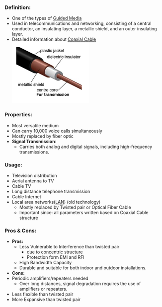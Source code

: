 ### Definition:
- One of the types of [Guided Media](Guided%20Media.md)
- Used in telecommunications and networking, consisting of a central conductor, an insulating layer, a metallic shield, and an outer insulating layer.
- Detailed information about [Coaxial Cable](https://www.geeksforgeeks.org/what-is-coaxial-cable/?ref=lbp)
![CoaxialCable](../../Attachments/CoaxialCable.png)
### Properties:
- Most versatile medium
- Can carry 10,000 voice calls simultaneously
- Mostly replaced by fiber optic
- **Signal Transmission**:
	- Carries both analog and digital signals, including high-frequency transmissions.
### Usage:
- Television distribution
- Aerial antenna to TV
- Cable TV
- Long distance telephone transmission
- Cable Internet
- Local area networks([LAN](LAN.md)) (old technology)
	- Mostly replaced by Twisted pair or Optical Fiber Cable
	- Important since: all parameters written based on Coaxial Cable structure
### Pros & Cons:
- **Pros:** 
	- Less Vulnerable to Interference than twisted pair
		- due to concentric structure
		- Protection form EMI and RFI
	- High Bandwidth Capacity
	- Durable and suitable for both indoor and outdoor installations.
- **Cons:** 
- Periodic amplifiers/repeaters needed 
	- Over long distances, signal degradation requires the use of amplifiers or repeaters.
- Less flexible than twisted pair
- More Expansive than twisted pair
